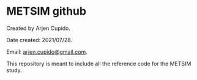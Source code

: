 # METSIM github

 Created by Arjen Cupido.
 
 Date created: 2021/07/28.
 
 Email: arjen.cupido@gmail.com.


This repository is meant to include all the reference code for the METSIM study. 


